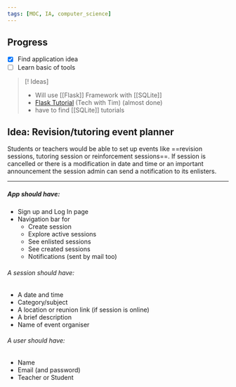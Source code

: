 ```yaml
---
tags: [MOC, IA, computer_science]
---
```

## Progress
- [x] Find application idea
- [ ] Learn basic of tools
> [! Ideas]
> - Will use [[Flask]] Framework with [[SQLite]]
> - [Flask Tutorial](https://youtube.com/playlist?list=PLzMcBGfZo4-n4vJJybUVV3Un_NFS5EOgX) (Tech with Tim) (almost done)
> - have to find [[SQLite]] tutorials 

## Idea: Revision/tutoring event planner
Students or teachers would be able to set up events like ==revision sessions, tutoring session or reinforcement sessions==.
If session is cancelled or there is a modification in date and time or an important announcement the session admin can send a notification to its enlisters.
***
##### App should have:
- Sign up and Log In page
- Navigation bar for
	- Create session
	- Explore active sessions
	- See enlisted sessions 
	- See created sessions 
	- Notifications (sent by mail too)

###### A session should have:
- A date and time
- Category/subject
- A location or reunion link (if session is online)
- A brief description
- Name of event organiser

###### A user should have:
- Name
- Email (and password)
- Teacher or Student

